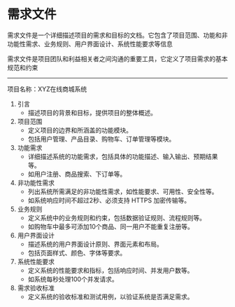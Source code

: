 # 需求文件

需求文件是一个详细描述项目的需求和目标的文档。它包含了项目范围、功能和非功能性需求、业务规则、用户界面设计、系统性能要求等信息

需求文件是项目团队和利益相关者之间沟通的重要工具，它定义了项目需求的基本规范和约束

----

项目名称：XYZ在线商城系统

1. 引言
   - 描述项目的背景和目标，提供项目的整体概述。
2. 项目范围
   - 定义项目的边界和所涵盖的功能模块。
   - 包括用户管理、产品目录、购物车、订单管理等模块。
3. 功能需求
   - 详细描述系统的功能需求，包括具体的功能描述、输入输出、预期结果等。
   - 如用户注册、商品搜索、下订单等。
4. 非功能性需求
   - 列出系统所需满足的非功能性需求，如性能要求、可用性、安全性等。
   - 如系统响应时间不超过2秒、必须支持 HTTPS 加密传输等。
5. 业务规则
   - 定义系统中的业务规则和约束，包括数据验证规则、流程规则等。
   - 如购物车中最多可添加10个商品、同一用户不能重复注册等。
6. 用户界面设计
   - 描述系统的用户界面设计原则、界面元素和布局。
   - 包括页面样式、颜色、字体等要求。
7. 系统性能要求
   - 定义系统的性能要求和指标，包括响应时间、并发用户数等。
   - 如系统每秒处理100个并发请求。
8. 需求验收标准
   - 定义系统的验收标准和测试用例，以验证系统是否满足需求。